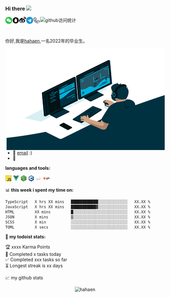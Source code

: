 
### Hi there <img src="https://media.giphy.com/media/hvRJCLFzcasrR4ia7z/giphy.gif" width="25px">

<a href="">
  <img align="left" alt="Abhishek's Instagram" width="22px" src="https://github.com/hahaen/hahaen/blob/main/images/%E5%BE%AE%E4%BF%A1.png" />
</a>
<a href="">
  <img align="left" alt="Abhishek's Discord" width="22px" src="https://github.com/hahaen/hahaen/blob/main/images/QQ-circle-fill.png" />
</a>
<a href="">
  <img align="left" alt="Abhishek Naidu | Twitter" width="22px" src="https://github.com/hahaen/hahaen/blob/main/images/%E6%96%B0%E6%B5%AA%E5%BE%AE%E5%8D%9A.png" />
</a>
<a href="">
  <img align="left" alt="Abhishek's LinkedIN" width="22px" src="https://github.com/hahaen/hahaen/blob/main/images/telegram.png" />
</a>
<a href="">
  <img align="left" alt="Abhishek's LinkedIN" width="22px" src="https://github.com/hahaen/hahaen/blob/main/images/%E7%94%B5%E8%AF%9D.png" />
</a>

![github访问统计](https://visitor-badge.glitch.me/badge?page_id=hahaen.hahaen)

<br />

你好,我是[hahaen](https://XXXXXX/),一名2022年的毕业生。

  <img align="right" alt="GIF" src="https://github.com/hahaen/hahaen/blob/main/images/code.gif?raw=true" width="500" height="320" />

- 💼 [email](邮箱) :)
- 💬 

**languages and tools:**

<code><img height="20" src="https://raw.githubusercontent.com/github/explore/80688e429a7d4ef2fca1e82350fe8e3517d3494d/topics/javascript/javascript.png"></code>
<code><img height="20" src="https://raw.githubusercontent.com/github/explore/80688e429a7d4ef2fca1e82350fe8e3517d3494d/topics/vue/vue.png"></code>
<code><img height="20" src="https://raw.githubusercontent.com/github/explore/80688e429a7d4ef2fca1e82350fe8e3517d3494d/topics/nodejs/nodejs.png"></code>
<code><img height="20" src="https://raw.githubusercontent.com/github/explore/80688e429a7d4ef2fca1e82350fe8e3517d3494d/topics/cpp/cpp.png"></code>
<code><img height="20" src="https://raw.githubusercontent.com/github/explore/80688e429a7d4ef2fca1e82350fe8e3517d3494d/topics/mysql/mysql.png"></code>
<code><img height="20" src="https://raw.githubusercontent.com/github/explore/80688e429a7d4ef2fca1e82350fe8e3517d3494d/topics/git/git.png"></code>

📊 **this week i spent my time on:**
<!--START_SECTION:waka-->

```text
TypeScript   X hrs XX mins   ████████████░░░░░░░░░░░░░   XX.XX %
JavaScript   X hrs XX mins   ███████████▓░░░░░░░░░░░░░   XX.XX %
HTML         XX mins         █░░░░░░░░░░░░░░░░░░░░░░░░   XX.XX %
JSON         X mins          ▒░░░░░░░░░░░░░░░░░░░░░░░░   XX.XX %
SCSS         X min           ░░░░░░░░░░░░░░░░░░░░░░░░░   XX.XX %
TOML         X secs          ░░░░░░░░░░░░░░░░░░░░░░░░░   XX.XX %
```

<!--END_SECTION:waka-->


🚧 **my todoist stats:**
<!-- TODO-IST:START -->
🏆  xxxx Karma Points           
🌸  Completed x tasks today           
✅  Completed xxx tasks so far           
⏳  Longest streak is xx days
<!-- TODO-IST:END -->


📈 my github stats

<p align="center"> <img src="https://github-readme-stats.vercel.app/api?username=hahaen&show_icons=true&theme=gotham" alt="hahaen" />






